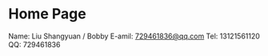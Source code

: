 # Home Page 
   Name:     Liu Shangyuan / Bobby
   E-amil:   729461836@qq.com
   Tel:      13121561120
   QQ:       729461836
